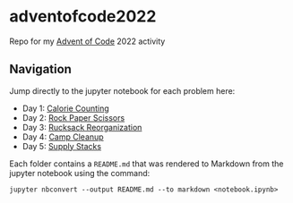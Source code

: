 # adventofcode2022
Repo for my [Advent of Code](https://adventofcode.com/) 2022 activity

## Navigation
Jump directly to the jupyter notebook for each problem here:

- Day 1: [Calorie Counting](https://github.com/artdavis/adventofcode2022/blob/master/day01/Calorie_Counting.ipynb)
- Day 2: [Rock Paper Scissors](https://github.com/artdavis/adventofcode2022/blob/master/day02/Rock_Paper_Scissors.ipynb)
- Day 3: [Rucksack Reorganization](https://github.com/artdavis/adventofcode2022/blob/master/day03/Rucksack_Reorganization.ipynb)
- Day 4: [Camp Cleanup](https://github.com/artdavis/adventofcode2022/blob/master/day04/Camp_Cleanup.ipynb)
- Day 5: [Supply Stacks](https://github.com/artdavis/adventofcode2022/blob/master/day05/Supply_Stacks.ipynb)

Each folder contains a `README.md` that was rendered to Markdown from the
jupyter notebook using the command:
```
jupyter nbconvert --output README.md --to markdown <notebook.ipynb>
```
